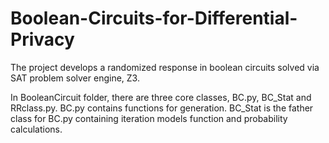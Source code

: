 # Boolean-Circuits-for-Differential-Privacy

The project develops a randomized response in boolean circuits solved via SAT problem solver engine, Z3.

In BooleanCircuit folder, there are three core classes, BC.py, BC_Stat and RRclass.py.
BC.py contains functions for generation. BC_Stat is the father class for BC.py containing iteration models function and probability calculations.
